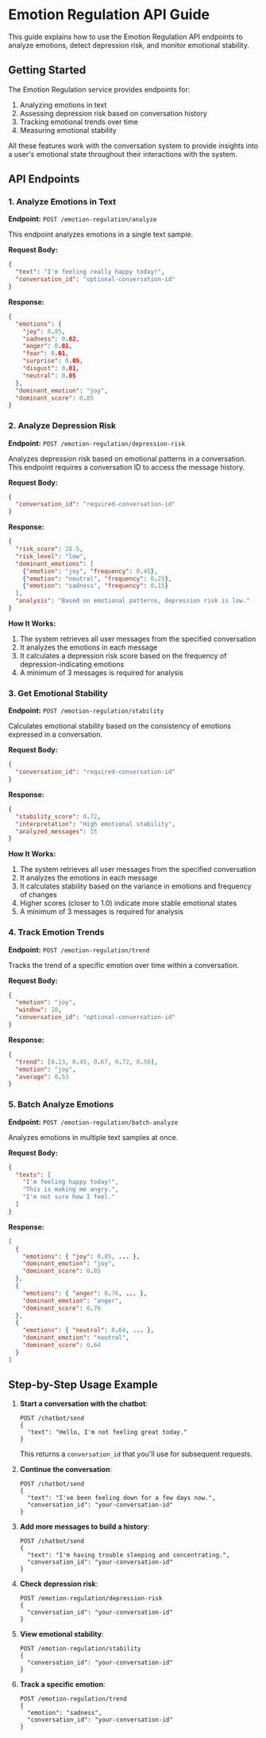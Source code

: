 # Emotion Regulation API Guide

This guide explains how to use the Emotion Regulation API endpoints to analyze emotions, detect depression risk, and monitor emotional stability.

## Getting Started

The Emotion Regulation service provides endpoints for:

1. Analyzing emotions in text
2. Assessing depression risk based on conversation history
3. Tracking emotional trends over time
4. Measuring emotional stability

All these features work with the conversation system to provide insights into a user's emotional state throughout their interactions with the system.

## API Endpoints

### 1. Analyze Emotions in Text

**Endpoint:** `POST /emotion-regulation/analyze`

This endpoint analyzes emotions in a single text sample.

**Request Body:**
```json
{
  "text": "I'm feeling really happy today!",
  "conversation_id": "optional-conversation-id"
}
```

**Response:**
```json
{
  "emotions": {
    "joy": 0.85,
    "sadness": 0.02,
    "anger": 0.01,
    "fear": 0.01,
    "surprise": 0.05,
    "disgust": 0.01,
    "neutral": 0.05
  },
  "dominant_emotion": "joy",
  "dominant_score": 0.85
}
```

### 2. Analyze Depression Risk

**Endpoint:** `POST /emotion-regulation/depression-risk`

Analyzes depression risk based on emotional patterns in a conversation. This endpoint requires a conversation ID to access the message history.

**Request Body:**
```json
{
  "conversation_id": "required-conversation-id"
}
```

**Response:**
```json
{
  "risk_score": 28.5,
  "risk_level": "low",
  "dominant_emotions": [
    {"emotion": "joy", "frequency": 0.45},
    {"emotion": "neutral", "frequency": 0.25},
    {"emotion": "sadness", "frequency": 0.15}
  ],
  "analysis": "Based on emotional patterns, depression risk is low."
}
```

**How It Works:**
1. The system retrieves all user messages from the specified conversation
2. It analyzes the emotions in each message
3. It calculates a depression risk score based on the frequency of depression-indicating emotions
4. A minimum of 3 messages is required for analysis

### 3. Get Emotional Stability

**Endpoint:** `POST /emotion-regulation/stability`

Calculates emotional stability based on the consistency of emotions expressed in a conversation.

**Request Body:**
```json
{
  "conversation_id": "required-conversation-id"
}
```

**Response:**
```json
{
  "stability_score": 0.72,
  "interpretation": "High emotional stability",
  "analyzed_messages": 15
}
```

**How It Works:**
1. The system retrieves all user messages from the specified conversation
2. It analyzes the emotions in each message
3. It calculates stability based on the variance in emotions and frequency of changes
4. Higher scores (closer to 1.0) indicate more stable emotional states
5. A minimum of 3 messages is required for analysis

### 4. Track Emotion Trends

**Endpoint:** `POST /emotion-regulation/trend`

Tracks the trend of a specific emotion over time within a conversation.

**Request Body:**
```json
{
  "emotion": "joy",
  "window": 10,
  "conversation_id": "optional-conversation-id"
}
```

**Response:**
```json
{
  "trend": [0.23, 0.45, 0.67, 0.72, 0.58],
  "emotion": "joy",
  "average": 0.53
}
```

### 5. Batch Analyze Emotions

**Endpoint:** `POST /emotion-regulation/batch-analyze`

Analyzes emotions in multiple text samples at once.

**Request Body:**
```json
{
  "texts": [
    "I'm feeling happy today!",
    "This is making me angry.",
    "I'm not sure how I feel."
  ]
}
```

**Response:**
```json
[
  {
    "emotions": { "joy": 0.85, ... },
    "dominant_emotion": "joy",
    "dominant_score": 0.85
  },
  {
    "emotions": { "anger": 0.76, ... },
    "dominant_emotion": "anger",
    "dominant_score": 0.76
  },
  {
    "emotions": { "neutral": 0.64, ... },
    "dominant_emotion": "neutral",
    "dominant_score": 0.64
  }
]
```

## Step-by-Step Usage Example

1. **Start a conversation with the chatbot**:
   ```
   POST /chatbot/send
   {
     "text": "Hello, I'm not feeling great today."
   }
   ```
   This returns a `conversation_id` that you'll use for subsequent requests.

2. **Continue the conversation**:
   ```
   POST /chatbot/send
   {
     "text": "I've been feeling down for a few days now.",
     "conversation_id": "your-conversation-id"
   }
   ```

3. **Add more messages to build a history**:
   ```
   POST /chatbot/send
   {
     "text": "I'm having trouble sleeping and concentrating.",
     "conversation_id": "your-conversation-id"
   }
   ```

4. **Check depression risk**:
   ```
   POST /emotion-regulation/depression-risk
   {
     "conversation_id": "your-conversation-id"
   }
   ```

5. **View emotional stability**:
   ```
   POST /emotion-regulation/stability
   {
     "conversation_id": "your-conversation-id"
   }
   ```

6. **Track a specific emotion**:
   ```
   POST /emotion-regulation/trend
   {
     "emotion": "sadness",
     "conversation_id": "your-conversation-id"
   }
   ```